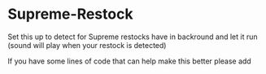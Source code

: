 # Supreme-Restock
Set this up to detect for Supreme restocks have in backround and let it run (sound will play when your restock is detected)



If you have some lines of code that can help make this better please add 

